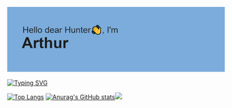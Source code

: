 ![.](/header.png)

[![Typing SVG](https://readme-typing-svg.demolab.com?font=Fira+Code&pause=1000&width=435&lines=Main+stack+-+PHP+Laravel+%2B+Vue+JS;Year+exp+as+a+development+manager;FULL+STACK+DEVELOPER)](https://git.io/typing-svg)

[![Top Langs](https://github-readme-stats.vercel.app/api/top-langs/?username=ArturKhasa)](https://github.com/anuraghazra/github-readme-stats) [![Anurag's GitHub stats](https://github-readme-stats.vercel.app/api?username=ArturKhasa)](https://github.com/anuraghazra/github-readme-stats)![](https://komarev.com/ghpvc/?ArturKhasa)
